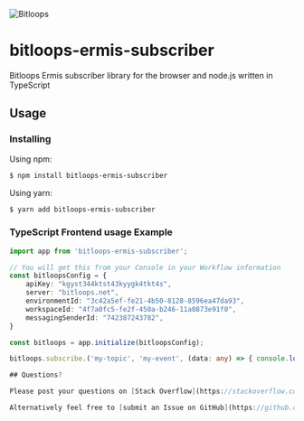 ![Bitloops](https://bitloops.com/assets/img/bitloops-logo_320x80.png)

# bitloops-ermis-subscriber

Bitloops Ermis subscriber library for the browser and node.js written in TypeScript

## Usage

### Installing

Using npm:

```bash
$ npm install bitloops-ermis-subscriber
```

Using yarn:

```bash
$ yarn add bitloops-ermis-subscriber
```

### TypeScript Frontend usage Example

```ts
import app from 'bitloops-ermis-subscriber';

// You will get this from your Console in your Workflow information
const bitloopsConfig = {
	apiKey: "kgyst344ktst43kyygk4tkt4s",
	server: "bitloops.net",
	environmentId: "3c42a5ef-fe21-4b50-8128-8596ea47da93",
	workspaceId: "4f7a0fc5-fe2f-450a-b246-11a0873e91f0",
	messagingSenderId: "742387243782",
}

const bitloops = app.initialize(bitloopsConfig);

bitloops.subscribe.('my-topic', 'my-event', (data: any) => { console.log('received my-event data', data)});

## Questions?

Please post your questions on [Stack Overflow](https://stackoverflow.com) making sure you use the **Bitloops** tag and someone from the Bitloops team or the community will make sure to help you.

Alternatively feel free to [submit an Issue on GitHub](https://github.com/bitloops/bitloops-ermis-subscriber/issues/new).
